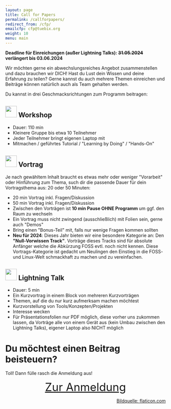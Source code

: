 ```yaml
---
layout: page
title: Call for Papers
permalink: /callforpapers/
redirect_from: /cfp/
emailcfp: cfp@tuebix.org
weight: 10
menu: main
---
```


**Deadline für Einreichungen (außer Lightning Talks): ~~31.05.2024~~ verlängert bis 03.06.2024**

Wir möchten gerne ein abwechslungsreiches Angebot zusammenstellen und dazu brauchen wir DICH!
Hast du Lust dein Wissen und deine Erfahrung zu teilen?
Gerne kannst du auch mehrere Themen einreichen und Beiträge können natürlich auch als Team gehalten werden.

Du kannst in drei Geschmacksrichtungen zum Programm beitragen:

<h2><span><img height="36" width="36" src="../images/workshop.svg"></span> Workshop</h2>

  * Dauer: 110 min
  * Kleinere Gruppe bis etwa 10 Teilnehmer
  * Jeder Teilnehmer bringt eigenen Laptop mit
  * Mitmachen / geführtes Tutorial / "Learning by Doing" / "Hands-On"

<h2><span><img height="36" width="36" src="../images/talk.svg"></span> Vortrag</h2>

  Je nach gewähltem Inhalt braucht es etwas mehr oder weniger "Vorarbeit" oder Hinführung zum Thema, such dir die passende Dauer für dein Vortragsthema aus: 20 oder 50 Minuten:

  * 20 min Vortrag inkl. Fragen/Diskussion
  * 50 min Vortrag inkl. Fragen/Diskussion
  * Zwischen den Vorträgen ist <span style="font-weight: bold;">10 min Pause OHNE Programm </span> um ggf. den Raum zu wechseln
  * Ein Vortrag muss nicht zwingend (ausschließlich) mit Folien sein, gerne auch "Demos"
  * Bring einen "Bonus-Teil" mit, falls nur wenige Fragen kommen sollten
  * **Neu für 2024**: Dieses Jahr bieten wir eine besondere Kategorie an: Den
    **"Null-Vorwissen Track"**. Vorträge dieses Tracks sind für absolute
    Anfänger welche die Abkürzung FOSS evtl. noch nicht kennen. Diese
    Vortrags-Kategorie ist gedacht um Neulingen den Einstieg in die FOSS- und
    Linux-Welt schmackhaft zu machen und zu vereinfachen.

<!--
Der CfP ist zwar schon beendet, ABER du kannst gerne noch einen Lightning Talk
einreichen:
-->

<h2><span><img height="36" width="36" src="../images/lightning.svg"></span> Lightning Talk</h2>

  * Dauer: 5 min
  * Ein Kurzvortrag in einem Block von mehreren Kurzvorträgen
  * Themen, auf die du nur kurz aufmerksam machen möchtest
  * Kurzvorstellung von Tools/Konzepten/Projekten
  * Interesse wecken
  * Für Präsentationsfolien nur PDF möglich, diese vorher uns zukommen lassen, da Vorträge alle von einem Gerät aus (kein Umbau zwischen den Lightning Talks), eigener Laptop also NICHT möglich

# Du möchtest einen Beitrag beisteuern?

Toll! Dann fülle rasch die Anmeldung aus!

<div style="text-align: center; font-size: 250%; text-decoration: underline;">
  <a href="https://cfp.tuebix.org/tuebix-2024/cfp" target="_blank">Zur Anmeldung</a>
</div>

<p style="text-align: right;"><a href="https://www.flaticon.com" target="_blank">Bildquelle: flaticon.com</a></p>
